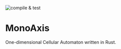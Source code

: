 ![compile & test](https://github.com/be-next/MonoAxis/actions/workflows/rust.yml/badge.svg)

# MonoAxis
One-dimensional Cellular Automaton written in Rust.
